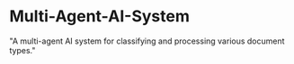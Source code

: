 # Multi-Agent-AI-System
"A multi-agent AI system for classifying and processing various document types."
